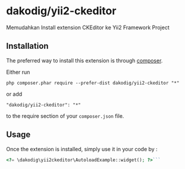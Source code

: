 dakodig/yii2-ckeditor
=====================
Memudahkan Install extension CKEditor ke Yii2 Framework Project

Installation
------------

The preferred way to install this extension is through [composer](https://getcomposer.org/download/).

Either run

```
php composer.phar require --prefer-dist dakodig/yii2-ckeditor "*"
```

or add

```
"dakodig/yii2-ckeditor": "*"
```

to the require section of your `composer.json` file.


Usage
-----

Once the extension is installed, simply use it in your code by  :

```php
<?= \dakodig\yii2ckeditor\AutoloadExample::widget(); ?>```
